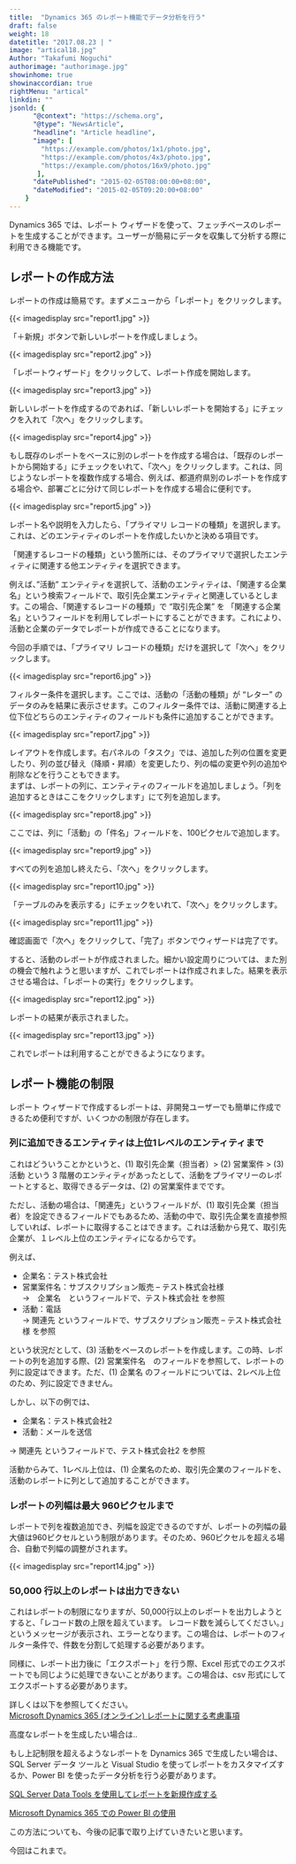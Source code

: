 ```yaml
---
title:  "Dynamics 365 のレポート機能でデータ分析を行う"
draft: false
weight: 18
datetitle: "2017.08.23 | "
image: "artical18.jpg"
Author: "Takafumi Noguchi"
authorimage: "authorimage.jpg"
showinhome: true
showinaccordian: true
rightMenu: "artical"
linkdin: ""
jsonld: {
      "@context": "https://schema.org",
      "@type": "NewsArticle",
      "headline": "Article headline",
      "image": [
        "https://example.com/photos/1x1/photo.jpg",
        "https://example.com/photos/4x3/photo.jpg",
        "https://example.com/photos/16x9/photo.jpg"
       ],
      "datePublished": "2015-02-05T08:00:00+08:00",
      "dateModified": "2015-02-05T09:20:00+08:00"
    }
---
```

<!-- Intro  -->
Dynamics 365 では、レポート ウィザードを使って、フェッチベースのレポートを生成することができます。ユーザーが簡易にデータを収集して分析する際に利用できる機能です。

## レポートの作成方法
レポートの作成は簡易です。まずメニューから「レポート」をクリックします。
<!-- Image= report1.jpg -->
{{< imagedisplay src="report1.jpg" >}}

「＋新規」ボタンで新しいレポートを作成しましょう。
<!-- Image= report2.jpg -->
{{< imagedisplay src="report2.jpg" >}}

「レポートウィザード」をクリックして、レポート作成を開始します。
<!-- Image= report3.jpg -->
{{< imagedisplay src="report3.jpg" >}}

新しいレポートを作成するのであれば、「新しいレポートを開始する」にチェックを入れて「次へ」をクリックします。
<!-- Image= report4.jpg -->
{{< imagedisplay src="report4.jpg" >}}

もし既存のレポートをベースに別のレポートを作成する場合は、「既存のレポートから開始する」にチェックをいれて、「次へ」をクリックします。これは、同じようなレポートを複数作成する場合、例えば、都道府県別のレポートを作成する場合や、部署ごとに分けて同じレポートを作成する場合に便利です。
<!-- Image= report5.jpg -->
{{< imagedisplay src="report5.jpg" >}}

レポート名や説明を入力したら、「プライマリ レコードの種類」を選択します。これは、どのエンティティのレポートを作成したいかと決める項目です。

「関連するレコードの種類」という箇所には、そのプライマリで選択したエンティティに関連する他エンティティを選択できます。

例えば、”活動” エンティティを選択して、活動のエンティティは、「関連する企業名」という検索フィールドで、取引先企業エンティティと関連しているとします。この場合、「関連するレコードの種類」で “取引先企業” を 「関連する企業名」というフィールドを利用してレポートにすることができます。これにより、活動と企業のデータでレポートが作成できることになります。

今回の手順では、「プライマリ レコードの種類」だけを選択して「次へ」をクリックします。
<!-- Image= report6.jpg -->
{{< imagedisplay src="report6.jpg" >}}

フィルター条件を選択します。ここでは、活動の「活動の種類」が “レター” のデータのみを結果に表示させます。このフィルター条件では、活動に関連する上位下位どちらのエンティティのフィールドも条件に追加することができます。
<!-- Image= report7.jpg -->
{{< imagedisplay src="report7.jpg" >}}

レイアウトを作成します。右パネルの「タスク」では、追加した列の位置を変更したり、列の並び替え（降順・昇順）を変更したり、列の幅の変更や列の追加や削除などを行うこともできます。     
まずは、レポートの列に、エンティティのフィールドを追加しましょう。「列を追加するときはここをクリックします」にて列を追加します。
<!-- Image= report8.jpg -->
{{< imagedisplay src="report8.jpg" >}}

ここでは、列に「活動」の「件名」フィールドを、100ピクセルで追加します。
<!-- Image= report9.jpg -->
{{< imagedisplay src="report9.jpg" >}}

すべての列を追加し終えたら、「次へ」をクリックします。
<!-- Image= report10.jpg -->
{{< imagedisplay src="report10.jpg" >}}

「テーブルのみを表示する」にチェックをいれて、「次へ」をクリックします。
<!-- Image= report11.jpg -->
{{< imagedisplay src="report11.jpg" >}}

確認画面で「次へ」をクリックして、「完了」ボタンでウィザードは完了です。

すると、活動のレポートが作成されました。細かい設定周りについては、また別の機会で触れようと思いますが、これでレポートは作成されました。結果を表示させる場合は、「レポートの実行」をクリックします。
<!-- Image= report12.jpg -->
{{< imagedisplay src="report12.jpg" >}}

レポートの結果が表示されました。
<!-- Image= report13.jpg -->
{{< imagedisplay src="report13.jpg" >}}

これでレポートは利用することができるようになります。

## レポート機能の制限
レポート ウィザードで作成するレポートは、非開発ユーザーでも簡単に作成できるため便利ですが、いくつかの制限が存在します。

### 列に追加できるエンティティは上位1レベルのエンティティまで
これはどういうことかというと、(1) 取引先企業（担当者）> (2) 営業案件 > (3) 活動 という 3 階層のエンティティがあったとして、活動をプライマリーのレポートとすると、取得できるデータは、(2) の営業案件までです。

ただし、活動の場合は、「関連先」というフィールドが、(1) 取引先企業（担当者）を設定できるフィールドでもあるため、活動の中で、取引先企業を直接参照していれば、レポートに取得することはできます。これは活動から見て、取引先企業が、１レベル上位のエンティティになるからです。

例えば、
* 企業名：テスト株式会社
* 営業案件名：サブスクリプション販売 – テスト株式会社様      
  →　企業名　というフィールドで、テスト株式会社 を参照     
* 活動：電話     
  →   関連先 というフィールドで、サブスクリプション販売 – テスト株式会社様 を参照

という状況だとして、(3) 活動をベースのレポートを作成します。この時、レポートの列を追加する際、(2) 営業案件名　のフィールドを参照して、レポートの列に設定はできます。ただ、(1) 企業名 のフィールドについては、2レベル上位のため、列に設定できません。

しかし、以下の例では、

* 企業名：テスト株式会社2
* 活動：メールを送信

→   関連先 というフィールドで、テスト株式会社2 を参照

活動からみて、1レベル上位は、(1) 企業名のため、取引先企業のフィールドを、活動のレポートに列として追加することができます。

### レポートの列幅は最大 960ピクセルまで
レポートで列を複数追加でき、列幅を設定できるのですが、レポートの列幅の最大値は960ピクセルという制限があります。そのため、960ピクセルを超える場合、自動で列幅の調整がされます。
<!-- Image= report14.jpg -->
{{< imagedisplay src="report14.jpg" >}}

### 50,000 行以上のレポートは出力できない
これはレポートの制限になりますが、50,000行以上のレポートを出力しようとすると、「レコード数の上限を超えています。 レコード数を減らしてください。」というメッセージが表示され、エラーとなります。この場合は、レポートのフィルター条件で、件数を分割して処理する必要があります。

同様に、レポート出力後に「エクスポート」を行う際、Excel 形式でのエクスポートでも同じように処理できないことがあります。この場合は、csv 形式にしてエクスポートする必要があります。

詳しくは以下を参照してください。     
[Microsoft Dynamics 365 (オンライン) レポートに関する考慮事項](https://technet.microsoft.com/ja-jp/library/dn792525.aspx)

高度なレポートを生成したい場合は..

もし上記制限を超えるようなレポートを Dynamics 365 で生成したい場合は、SQL Server データ ツールと Visual Studio を使ってレポートをカスタマイズするか、Power BI を使ったデータ分析を行う必要があります。

[SQL Server Data Tools を使用してレポートを新規作成する](https://technet.microsoft.com/ja-jp/library/dn531151.aspx)

[Microsoft Dynamics 365 での Power BI の使用](https://technet.microsoft.com/ja-jp/library/dn708055.aspx)

この方法についても、今後の記事で取り上げていきたいと思います。

今回はこれまで。